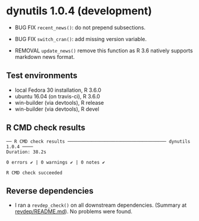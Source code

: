 # dynutils 1.0.4 (development)

 * BUG FIX `recent_news()`: do not prepend subsections.
 
 * BUG FIX `switch_cran()`: add missing version variable.
 
 * REMOVAL `update_news()` remove this function as R 3.6 natively
   supports markdown news format.
   
## Test environments
* local Fedora 30 installation, R 3.6.0
* ubuntu 16.04 (on travis-ci), R 3.6.0
* win-builder (via devtools), R release
* win-builder (via devtools), R devel

## R CMD check results
```
── R CMD check results ───────────────────────────────────── dynutils 1.0.4 ────
Duration: 38.2s

0 errors ✔ | 0 warnings ✔ | 0 notes ✔

R CMD check succeeded
```

## Reverse dependencies

* I ran a `revdep_check()` on all downstream dependencies.
  (Summary at [revdep/README.md](revdep/README.md)). No problems were found.
